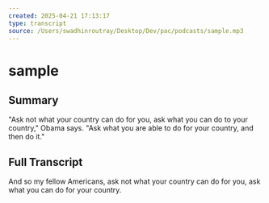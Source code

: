 ```yaml
---
created: 2025-04-21 17:13:17
type: transcript
source: /Users/swadhinroutray/Desktop/Dev/pac/podcasts/sample.mp3
---
```


# sample

## Summary
"Ask not what your country can do for you, ask what you can do to your country," Obama says. "Ask what you are able to do for your country, and then do it."

## Full Transcript
 And so my fellow Americans, ask not what your country can do for you, ask what you can do for your country.
